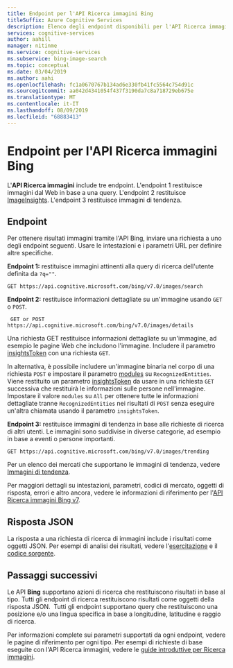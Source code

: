 ```yaml
---
title: Endpoint per l'API Ricerca immagini Bing
titleSuffix: Azure Cognitive Services
description: Elenco degli endpoint disponibili per l'API Ricerca immagini Bing.
services: cognitive-services
author: aahill
manager: nitinme
ms.service: cognitive-services
ms.subservice: bing-image-search
ms.topic: conceptual
ms.date: 03/04/2019
ms.author: aahi
ms.openlocfilehash: fc1a0670767b134ad6e330fb41fc5564c754d91c
ms.sourcegitcommit: aa042d4341054f437f3190da7c8a718729eb675e
ms.translationtype: MT
ms.contentlocale: it-IT
ms.lasthandoff: 08/09/2019
ms.locfileid: "68883413"
---
```

# <a name="endpoints-for-the-bing-image-search-api"></a>Endpoint per l'API Ricerca immagini Bing

L'**API Ricerca immagini** include tre endpoint.  L'endpoint 1 restituisce immagini dal Web in base a una query. L'endpoint 2 restituisce [ImageInsights](https://docs.microsoft.com/rest/api/cognitiveservices-bingsearch/bing-images-api-v7-reference#imageinsightsresponse).  L'endpoint 3 restituisce immagini di tendenza.

## <a name="endpoints"></a>Endpoint

Per ottenere risultati immagini tramite l'API Bing, inviare una richiesta a uno degli endpoint seguenti. Usare le intestazioni e i parametri URL per definire altre specifiche.

**Endpoint 1:** restituisce immagini attinenti alla query di ricerca dell'utente definita da `?q=""`.
```
GET https://api.cognitive.microsoft.com/bing/v7.0/images/search
```

**Endpoint 2:** restituisce informazioni dettagliate su un'immagine usando `GET` o `POST`.
```
 GET or POST https://api.cognitive.microsoft.com/bing/v7.0/images/details
```
Una richiesta GET restituisce informazioni dettagliate su un'immagine, ad esempio le pagine Web che includono l'immagine. Includere il parametro [insightsToken](https://docs.microsoft.com/rest/api/cognitiveservices-bingsearch/bing-images-api-v7-reference#insightstoken) con una richiesta `GET`.

In alternativa, è possibile includere un'immagine binaria nel corpo di una richiesta `POST` e impostare il parametro [modules](https://docs.microsoft.com/rest/api/cognitiveservices-bingsearch/bing-images-api-v7-reference#modulesrequested) su `RecognizedEntities`. Viene restituito un parametro [insightsToken](https://docs.microsoft.com/rest/api/cognitiveservices-bingsearch/bing-images-api-v5-reference#insightstoken) da usare in una richiesta `GET` successiva che restituirà le informazioni sulle persone nell'immagine.  Impostare il valore `modules` su `All` per ottenere tutte le informazioni dettagliate tranne `RecognizedEntities` nei risultati di `POST` senza eseguire un'altra chiamata usando il parametro `insightsToken`.


**Endpoint 3:** restituisce immagini di tendenza in base alle richieste di ricerca di altri utenti. Le immagini sono suddivise in diverse categorie, ad esempio in base a eventi o persone importanti.
```
GET https://api.cognitive.microsoft.com/bing/v7.0/images/trending
```

Per un elenco dei mercati che supportano le immagini di tendenza, vedere [Immagini di tendenza](https://docs.microsoft.com/azure/cognitive-services/bing-image-search/trending-images).

Per maggiori dettagli su intestazioni, parametri, codici di mercato, oggetti di risposta, errori e altro ancora, vedere le informazioni di riferimento per l'[API Ricerca immagini Bing v7](https://docs.microsoft.com/rest/api/cognitiveservices-bingsearch/bing-images-api-v7-reference).
## <a name="response-json"></a>Risposta JSON
La risposta a una richiesta di ricerca di immagini include i risultati come oggetti JSON. Per esempi di analisi dei risultati, vedere l'[esercitazione](https://docs.microsoft.com/azure/cognitive-services/bing-image-search/tutorial-bing-image-search-single-page-app) e il [codice sorgente](https://docs.microsoft.com/azure/cognitive-services/bing-image-search/tutorial-bing-image-search-single-page-app-source).

## <a name="next-steps"></a>Passaggi successivi
Le API **Bing** supportano azioni di ricerca che restituiscono risultati in base al tipo. Tutti gli endpoint di ricerca restituiscono risultati come oggetti della risposta JSON.  Tutti gli endpoint supportano query che restituiscono una posizione e/o una lingua specifica in base a longitudine, latitudine e raggio di ricerca.

Per informazioni complete sui parametri supportati da ogni endpoint, vedere le pagine di riferimento per ogni tipo.
Per esempi di richieste di base eseguite con l'API Ricerca immagini, vedere le [guide introduttive per Ricerca immagini](https://docs.microsoft.com/azure/cognitive-services/bing-image-search/search-the-web).
